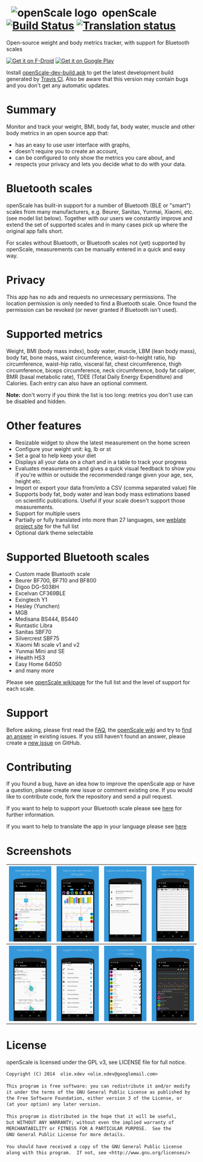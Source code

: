 &nbsp; ![openScale logo](https://github.com/oliexdev/openScale/blob/master/android_app/app/src/main/res/drawable-mdpi/ic_launcher_openscale.png) &nbsp;openScale [![Build Status](https://travis-ci.org/oliexdev/openScale.svg?branch=master)](
https://travis-ci.org/oliexdev/openScale)
[![Translation status](https://hosted.weblate.org/widgets/openscale/-/strings/svg-badge.svg)](https://hosted.weblate.org/engage/openscale/?utm_source=widget)
=========

Open-source weight and body metrics tracker, with support for Bluetooth scales

<a href="https://f-droid.org/repository/browse/?fdid=com.health.openscale" target="_blank">
<img src="https://f-droid.org/badge/get-it-on.png" alt="Get it on F-Droid" height="80"/></a>
<a href="https://play.google.com/store/apps/details?id=com.health.openscale" target="_blank">
<img src="https://play.google.com/intl/en_us/badges/images/generic/en-play-badge.png" alt="Get it on Google Play" height="80"/></a>

Install [openScale-dev-build.apk](https://github.com/oliexdev/openScale/releases/tag/travis-dev-build) to get the latest development build generated by [Travis CI](https://travis-ci.org/). Also be aware that this version may contain bugs and you don't get any automatic updates.

# Summary

Monitor and track your weight, BMI, body fat, body water, muscle and other body metrics in an open source app that:
* has an easy to use user interface with graphs,
* doesn't require you to create an account,
* can be configured to only show the metrics you care about, and
* respects your privacy and lets you decide what to do with your data.

# Bluetooth scales
openScale has built-in support for a number of Bluetooth (BLE or "smart") scales from  many manufacturers, e.g. Beurer, Sanitas, Yunmai, Xiaomi, etc. (see model list below). Together with our users we constantly improve and extend the set of supported scales and in many cases pick up where the original app falls short.

For scales without Bluetooth, or Bluetooth scales not (yet) supported by openScale, measurements can be manually entered in a quick and easy way.

# Privacy
This app has no ads and requests no unnecessary permissions. The location permission is only needed to find a Bluetooth scale. Once found the permission can be revoked (or never granted if Bluetooth isn't used).

# Supported metrics
Weight, BMI (body mass index), body water, muscle, LBM (lean body mass), body fat, bone mass, waist circumference, waist-to-height ratio, hip circumference, waist-hip ratio, visceral fat, chest circumference, thigh circumference, biceps circumference, neck circumference, body fat caliper, BMR (basal metabolic rate), TDEE (Total Daily Energy Expenditure) and Calories. Each entry can also have an optional comment.

<b>Note:</b> don't worry if you think the list is too long: metrics you don't use can be disabled and hidden.

# Other features
- Resizable widget to show the latest measurement on the home screen
- Configure your weight unit: kg, lb or st
- Set a goal to help keep your diet
- Displays all your data on a chart and in a table to track your progress
- Evaluates measurements and gives a quick visual feedback to show you if you're within or outside the recommended range given your age, sex, height etc.
- Import or export your data from/into a CSV (comma separated value) file
- Supports body fat, body water and lean body mass estimations based on scientific publications. Useful if your scale doesn't support those measurements.
- Support for multiple users
- Partially or fully translated into more than 27 languages, see [weblate project site](https://hosted.weblate.org/projects/openscale/#languages) for the full list
- Optional dark theme selectable

# Supported Bluetooth scales
- Custom made Bluetooth scale
- Beurer BF700, BF710 and BF800
- Digoo DG-S038H
- Excelvan CF369BLE
- Exingtech Y1
- Hesley (Yunchen)
- MGB
- Medisana BS444, BS440
- Runtastic Libra
- Sanitas SBF70
- Silvercrest SBF75
- Xiaomi Mi scale v1 and v2
- Yunmai Mini and SE
- iHealth HS3
- Easy Home 64050
- and many more

Please see [openScale wikipage](https://github.com/oliexdev/openScale/wiki/Supported-scales-in-openScale) for the full list and the level of support for each scale.

# Support

Before asking, please first read the [FAQ](https://github.com/oliexdev/openScale/wiki/Frequently-Asked-Questions-(FAQ)), the [openScale wiki](https://github.com/oliexdev/openScale/wiki) and try to [find an answer](https://github.com/oliexdev/openScale/issues) in existing issues. If you still haven't found an answer, please create a [new issue](https://github.com/oliexdev/openScale/issues/new/choose) on GitHub.

# Contributing

If you found a bug, have an idea how to improve the openScale app or have a question, please create new issue or comment existing one. If you would like to contribute code, fork the repository and send a pull request.

If you want to help to support your Bluetooth scale please see [here](https://github.com/oliexdev/openScale/wiki/How-to-reverse-engineer-a-Bluetooth-4.x-scale) for further information.

If you want to help to translate the app in your language please see [here](https://github.com/oliexdev/openScale/wiki/Frequently-Asked-Questions-(FAQ)#why-is-my-language-xyz-is-missing-or-incomplete)

# Screenshots

<table>
  <tr>
    <th>
        <a href="doc/screens/1_overview.png" target="_blank">
        <img src='doc/screens/1_overview.png' width='200px' alt='image missing' /> </a>
    </th>
    <th>
        <a href="doc/screens/2_chart.png" target="_blank">
        <img src='doc/screens/2_chart.png' width='200px' alt='image missing' /> </a>
    </th>
    <th>
        <a href="doc/screens/3_bluetooth.png" target="_blank">
        <img src='doc/screens/3_bluetooth.png' width='200px' alt='image missing' /> </a>
    </th>
    <th>
        <a href="doc/screens/4_table.png" target="_blank">
        <img src='doc/screens/4_table.png' width='200px' alt='image missing' /> </a>
    </th>
  </tr>
  
  <tr>
    <th>
        <a href="doc/screens/5_statistics.png" target="_blank">
        <img src='doc/screens/5_statistics.png' width='200px' alt='image missing' /> </a>
    </th>
    <th>
        <a href="doc/screens/6_body_metrics.png" target="_blank">
        <img src='doc/screens/6_body_metrics.png' width='200px' alt='image missing' /> </a>
    </th>
    <th>
        <a href="doc/screens/7_translations.png" target="_blank">
        <img src='doc/screens/7_translations.png' width='200px' alt='image missing' /> </a>
    </th>
    <th>
        <a href="doc/screens/8_themes.png" target="_blank">
        <img src='doc/screens/8_themes.png' width='200px' alt='image missing' /> </a>
    </th>
  </tr>
</table>

# License

openScale is licensed under the GPL v3, see LICENSE file for full notice.

    Copyright (C) 2014  olie.xdev <olie.xdev@googlemail.com>
    
    This program is free software: you can redistribute it and/or modify
    it under the terms of the GNU General Public License as published by
    the Free Software Foundation, either version 3 of the License, or
    (at your option) any later version.

    This program is distributed in the hope that it will be useful,
    but WITHOUT ANY WARRANTY; without even the implied warranty of
    MERCHANTABILITY or FITNESS FOR A PARTICULAR PURPOSE.  See the
    GNU General Public License for more details.

    You should have received a copy of the GNU General Public License
    along with this program.  If not, see <http://www.gnu.org/licenses/>
